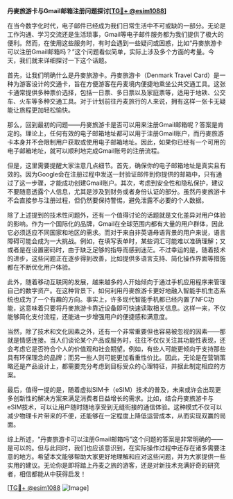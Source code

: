 **丹麥旅游卡与Gmail邮箱注册问题探讨[[TG💪+ @esim1088](https://t.me/s/esim1088)]**

在当今数字化时代，电子邮件已经成为我们日常生活中不可或缺的一部分。无论是工作沟通、学习交流还是生活琐事，Gmail等电子邮件服务都为我们提供了极大的便利。然而，在使用这些服务时，有时会遇到一些疑问或困惑，比如“丹麥旅游卡可以注册Gmail邮箱吗？”这个问题看似简单，实际上涉及多个方面的考量。今天，我们就来详细探讨一下这个话题。

首先，让我们明确什么是丹麥旅游卡。丹麥旅游卡（Denmark Travel Card）是一种为游客设计的交通卡，旨在方便游客在丹麦境内便捷地乘坐公共交通工具。这张卡通常提供多种票价选择，包括一日票、多日票以及家庭票等，适用于地铁、公交车、火车等多种交通工具。对于计划前往丹麦旅行的人来说，拥有这样一张卡无疑能让旅程更加轻松愉快。

那么，回到最初的问题——丹麥旅游卡是否可以用来注册Gmail邮箱呢？答案是肯定的。理论上，任何有效的电子邮箱地址都可以用于注册Gmail账户，而丹麥旅游卡本身并不会限制用户获取或使用电子邮箱地址。因此，如果你已经有一个可用的电子邮箱地址，就可以顺利地完成Gmail账号的注册流程。

但是，这里需要提醒大家注意几点细节。首先，确保你的电子邮箱地址是真实且有效的。因为Google会在注册过程中发送一封验证邮件到你提供的邮箱中，只有通过了这一步骤，才能成功创建Gmail账户。其次，考虑到安全性和隐私保护，建议不要随意透露个人信息，尤其是涉及到财务或者身份认证的部分。虽然丹麥旅游卡不会直接参与注册过程，但仍然要保持警惕，避免泄露不必要的个人数据。

除了上述提到的技术性问题外，还有一个值得讨论的话题就是文化差异对用户体验的影响。作为一个国际化的品牌，Gmail在全球范围内都有大量的用户群体，因此它必须适应不同国家和地区的需求。而对于来自非英语母语背景的用户来说，语言障碍可能会成为一大挑战。例如，在填写表单时，某些词汇可能难以准确理解；又或者是在设置密码时，由于缺乏足够的指导而感到迷茫。不过幸运的是，随着技术的进步，这些问题正在逐步得到改善，比如提供多语言支持、简化操作界面等措施都在不断优化用户体验。

此外，随着移动互联网的发展，越来越多的人开始倾向于通过手机应用程序来管理自己的数字资产。在这种背景下，如何利用丹麥旅游卡更好地融入智能手机生态系统也成为了一个有趣的方向。事实上，许多现代智能手机都已经内置了NFC功能，这意味着只要将丹麥旅游卡靠近设备即可快速读取相关信息。这样一来，不仅能够简化支付流程，还能进一步增强用户的便捷感和满意度。

当然，除了技术和文化因素之外，还有一个非常重要但也容易被忽视的因素——那就是情感连接。当人们谈论某个产品或服务时，往往不仅仅关注其功能性表现，还会考虑它是否符合个人的价值观和社会期望。例如，有些人可能更倾向于支持那些具有环保理念的品牌；而另一些人则可能更加看重性价比。因此，无论是在营销策略还是产品设计上，都需要充分考虑到目标受众的心理特征，并据此制定相应的方案。

最后，值得一提的是，随着虚拟SIM卡（eSIM）技术的普及，未来或许会出现更多创新性的解决方案来满足消费者日益增长的需求。比如，结合丹麥旅游卡与eSIM技术，可以让用户随时随地享受到无缝衔接的通信体验。这种模式不仅可以减少物理卡片带来的不便，还能够在一定程度上降低运营成本，从而实现双赢的局面。

综上所述，“丹麥旅游卡可以注册Gmail邮箱吗”这个问题的答案是非常明确的——是可以的。但与此同时，我们也应该意识到，在实际操作过程中还存在诸多需要注意的地方。希望本文能够帮助大家更好地理解和应对这些问题，并为大家提供一些实用的建议。无论你是即将踏上丹麦之旅的游客，还是对新技术充满好奇的研究者，相信都能从中获得启发！

[[TG💪+ @esim1088](https://t.me/s/esim1088) ![Image](https://i.postimg.cc/4NQfJmqS/Snipaste-2025-05-13-00-14-12.png)]